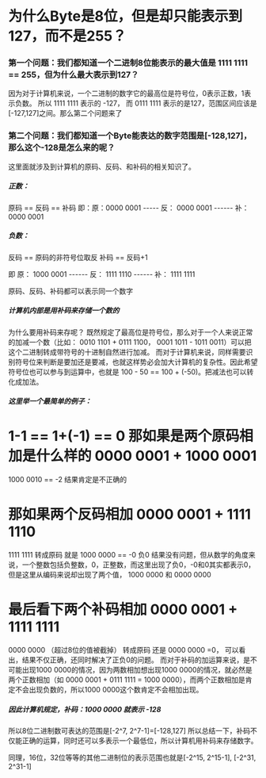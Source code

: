 # 为什么Byte是8位，但是却只能表示到127，而不是255？



### 第一个问题：我们都知道一个二进制8位能表示的最大值是 1111 1111 == 255，但为什么最大表示到127？

因为对于计算机来说，一个二进制的数字它的最高位是符号位，0表示正数，1表示负数。
所以 1111 1111 表示的 -127， 而 0111 1111 表示的是127，范围区间应该是[-127,127]之间。那么第二个问题来了

### 第二个问题：我们都知道一个Byte能表达的数字范围是[-128,127]，那么这个-128是怎么来的呢？

这里面就涉及到计算机的原码、反码、和补码的相关知识了。

##### 正数：

原码 == 反码 == 补码
即：原：0000 0001 ----- 反： 0000 0001 ------ 补：0000 0001

##### 负数：

反码 == 原码的非符号位取反
补码 == 反码+1

即 原： 1000 0001 ------ 反： 1111 1110 ------ 补： 1111 1111

原码、反码、补码都可以表示同一个数字

##### 计算机内部是用补码来存储一个数的

为什么要用补码来存呢？
既然规定了最高位是符号位，那么对于一个人来说正常的加减一个数（比如： 0010 1101 + 0111 1100， 0001 1011 - 1011 0011）可以把这个二进制转成带符号的十进制自然进行加减。
而对于计算机来说，同样需要识别符号位来判断是要加还是要减，也就这样势必会加大计算机的复杂性。因此希望符号位也可以参与到运算中，也就是 100 - 50 == 100 + (-50)。把减法也可以转化成加法。

##### 这里举一个最简单的例子：

1-1 == 1+(-1) == 0
那如果是两个原码相加是什么样的
0000 0001
+
1000 0001
=
1000 0010 == -2 结果肯定是不正确的

那如果两个反码相加
0000 0001
+
1111 1110
=
1111 1111 转成原码 就是 1000 0000 == -0 负0
结果没有问题，但从数学的角度来说，一个整数包括负整数，0，正整数，而这里出现了负0，-0和0其实都表示0，但是这里从编码来说却出现了两个值， 1000 0000 和 0000 0000

最后看下两个补码相加
0000 0001
+
1111 1111
=
0000 0000 （超过8位的值被截掉） 转成原码 还是 0000 0000 =0，
可以看出，结果不仅正确，还同时解决了正负0的问题。
而对于补码的加运算来说，是不可能出现1000 0000的情况，因为两数相加想出现1000 0000的情况，就必然是两个正数相加（如 0000 0001 + 0111 1111 = 1000 0000），而两个正数相加是肯定不会出现负数的，所以1000 0000这个数肯定不会相加出现。

##### 因此计算机规定，补码：1000 0000 就表示 -128

所以8位二进制数可表达的范围是[-2^7, 2^7-1]=[-128,127]
所以总结一下，补码不仅能正确的运算，同时还可以多表示一个最低位，所以计算机用补码来存储数字。

同理，16位，32位等等的其他二进制位的表示范围也就是[-2^15, 2^15-1], [-2^31, 2^31-1]